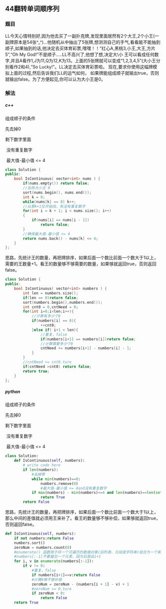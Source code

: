 ## 44翻转单词顺序列

### 题目

LL今天心情特别好,因为他去买了一副扑克牌,发现里面居然有2个大王,2个小王(一副牌原本是54张^_^)...他随机从中抽出了5张牌,想测测自己的手气,看看能不能抽到顺子,如果抽到的话,他决定去买体育彩票,嘿嘿！！“红心A,黑桃3,小王,大王,方片5”,“Oh My God!”不是顺子.....LL不高兴了,他想了想,决定大\小 王可以看成任何数字,并且A看作1,J为11,Q为12,K为13。上面的5张牌就可以变成“1,2,3,4,5”(大小王分别看作2和4),“So Lucky!”。LL决定去买体育彩票啦。 现在,要求你使用这幅牌模拟上面的过程,然后告诉我们LL的运气如何， 如果牌能组成顺子就输出true，否则就输出false。为了方便起见,你可以认为大小王是0。

### 解法

##### c++

组成顺子的条件

先去掉0

剩下数字里面

​	没有重复数字

​	最大值-最小值 <= 4

```C++
class Solution {
public:
    bool IsContinuous( vector<int> nums ) {
        if(nums.empty()) return false;
        //去除大小王 0
        sort(nums.begin(), nums.end());
        int k = 0;
        while(nums[k] == 0) k++;
        //从第k+1位开始找，有没有重复数字
        for(int i = k + 1; i < nums.size(); i++)
        {
            if(nums[i] == nums[i - 1])
                return false;
        }
        //确保最大值-最小值 <= 4
        return nums.back() - nums[k] <= 4;
    }
};
```

思路，先统计王的数量，再把牌排序，如果后面一个数比前面一个数大于1以上，需要的王数量+1。看王的数量够不够需要的数量，如果够就返回true，否则返回false。

```C++
class Solution {
public:
    bool IsContinuous( vector<int> numbers ) {
        int len = numbers.size();
        if(len == 0)return false;
        sort(numbers.begin(),numbers.end());
        int cnt0 = 0,cntNeed = 0;
        for(int i=0;i<len;i++){
            //计算有多少个0
            if(numbers[i] == 0){
                ++cnt0;
            }else if( i+1 < len){
                //重复，false
                if(numbers[i+1] == numbers[i])return false;
                //计算需要多少个0
                cntNeed += numbers[i+1] - numbers[i] - 1;
            }
        }
        //cntNeed >= cnt0.ture
        if(cntNeed >cnt0) return false;
        return true;
    }
};
```



##### python

组成顺子的条件

先去掉0

剩下数字里面

​	没有重复数字

​	最大值-最小值 <= 4

```python
class Solution:
    def IsContinuous(self, numbers):
        # write code here
        if len(numbers):
            #去掉零
            while min(numbers)==0:
                numbers.remove(0)
                #最大值-最小值 <= 4and没有重复数字
            if max(numbers) - min(numbers)<=4 and len(numbers)==len(set(numbers)):
                return True
        return False
```



思路，先统计王的数量，再把牌排序，如果后面一个数比前面一个数大于1以上，那么中间的差值就必须用王来补了。看王的数量够不够补偿，如果够就返回true，否则返回false。

```python
def IsContinuous(self, numbers):
    if not numbers:return False
    numbers.sort()
    zeroNum = numbers.count(0)
    #enumerate() 函数用于将一个可遍历的数据对象(如列表、元组或字符串)组合为一个索引序列，同时列出数据和数据下标，一般用在 for 循环当中。
    #numbers[:-1]不要最后一个元素，因为后面会i+1
    for i, v in enumerate(numbers[:-1]):
        if v != 0:
            #重复，false
            if numbers[i+1]==v:return False
            #计算0够不够补偿
            zeroNum = zeroNum - (numbers[i + 1] - v) + 1
            #zeroNum >= 0.ture
            if zeroNum < 0:
                return False
    return True
```



